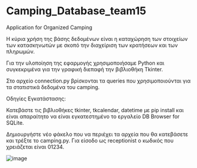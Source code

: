 # Camping_Database_team15
Application for Organized Camping

Η κύρια χρήση της βάσης δεδομένων είναι η καταχώρηση των στοιχείων των κατασκηνωτών με σκοπό την διαχείριση των κρατήσεων και των πληρωμών. 

Για την υλοποίηση της εφαρμογής χρησιμοποιήσαμε Python και συγκεκριμένα για την γραφική διεπαφή την βιβλιοθήκη Tkinter.

Στο αρχείο connection.py βρίσκονται τα queries που χρησιμοποιούνται για τα στατιστικά δεδομένα του camping. 

Οδηγίες Εγκατάστασης:

  Κατεβάστε τις βιβλιοθήκες tkinter, tkcalendar, datetime με pip install και είναι απαραίτητο να είναι εγκατεστημένο το εργαλείο DB Browser for SQLite.
  
  Δημιουργήστε νέο φάκελο που να περιέχει τα αρχεία που θα κατεβάσετε και τρέξτε το camping.py. Για είσοδο ως receptionist ο κωδικός που χρειάζεται είναι 01234.
  
![image](https://github.com/user-attachments/assets/69a264c8-8635-4eb0-8511-a1e1e2cf2c8e)


